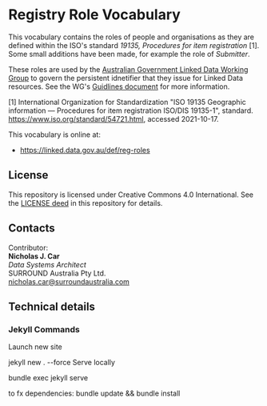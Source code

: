 # Registry Role Vocabulary

This vocabulary contains the roles of people and organisations as they are defined within the ISO's standard _19135, Procedures for item registration_ [1]. Some small additions have been made, for example the role of _Submitter_.

These roles are used by the [Australian Government Linked Data Working Group](https://www.linked.data.gov.au) to govern the persistent idnetifier that they issue for Linked Data resources. See the WG's [Guidlines document](https://www.linked.data.gov.au/guidelines) for more information.


[1] International Organization for Standardization "ISO 19135 Geographic information — Procedures for item registration ISO/DIS 19135-1", standard. https://www.iso.org/standard/54721.html, accessed 2021-10-17.

This vocabulary is online at:

* <https://linked.data.gov.au/def/reg-roles>

## License
This repository is licensed under Creative Commons 4.0 International. See the [LICENSE deed](LICENSE) in this repository for details.

## Contacts
Contributor:  
**Nicholas J. Car**  
*Data Systems Architect*  
SURROUND Australia Pty Ltd.  
<nicholas.car@surroundaustralia.com>  

## Technical details

### Jekyll Commands
Launch new site

jekyll new . --force
Serve locally

bundle exec jekyll serve

to fx dependencies: bundle update && bundle install